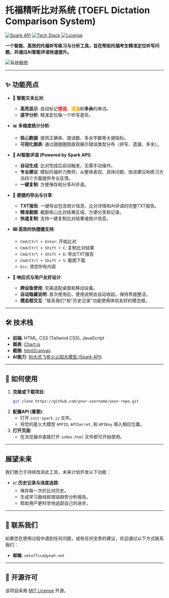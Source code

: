 # 托福精听比对系统 (TOEFL Dictation Comparison System)

[![Spark API](https://img.shields.io/badge/Powered%20by-Spark%20AI-blueviolet)](https://www.xfyun.cn/spark)
[![Tech Stack](https://img.shields.io/badge/Tech-HTML%2FCSS%2FJS-orange)](https://developer.mozilla.org/)
[![License](https://img.shields.io/badge/License-MIT-green)](./LICENSE)

**一个智能、高效的托福听写练习与分析工具，旨在帮助托福考生精准定位听写问题，并通过AI智能评语快速提升。**

![系统截图](https://raw.githubusercontent.com/your-username/your-repo/main/screenshot.png)  <!-- 请替换为您的截图链接 -->

---

## ✨ 功能亮点

- **📝 智能文本比对**:
  - **高亮显示**: 自动标记<span style="color:red;">**错误**</span>、<span style="color:orange;">**遗漏**</span>和<span style="text-decoration:line-through;">**多余**</span>的单词。
  - **逐字分析**: 精准定位每一个听写差异。

- **📊 多维度统计分析**:
  - **核心数据**: 提供正确率、错误数、多余字数等关键指标。
  - **可视化图表**: 通过甜甜圈图直观展示错误类型分布（拼写、遗漏、多余）。

- **🤖 AI智能评语 (Powered by Spark API)**:
  - **自动生成**: 比对完成后自动触发，无需手动操作。
  - **专业建议**: 模拟托福听力教师，从整体表现、具体问题、改进建议和练习方法四个方面提供专业反馈。
  - **一键复制**: 方便保存和分享AI评语。

- **🚀 便捷的导出与分享**:
  - **TXT报告**: 一键导出包含统计信息、比对详情和AI评语的完整TXT报告。
  - **精准截图**: 截取核心比对结果区域，方便分享和记录。
  - **快速复制**: 支持一键复制比对结果或统计信息。

- **⌨️ 高效的快捷键支持**:
  - `Cmd/Ctrl + Enter`: 开始比对
  - `Cmd/Ctrl + Shift + C`: 复制比对结果
  - `Cmd/Ctrl + Shift + E`: 导出TXT报告
  - `Cmd/Ctrl + Shift + S`: 截图下载
  - `Esc`: 清空所有内容

- **📱 响应式与用户友好设计**:
  - **跨设备使用**: 完美适配桌面和移动设备。
  - **自动隐藏说明**: 首次使用后，使用说明会自动收起，保持界面整洁。
  - **模态框交互**: "联系我们"和"历史记录"功能使用体验友好的模态框。

---

## 🛠️ 技术栈

- **前端**: HTML, CSS (Tailwind CSS), JavaScript
- **图表**: [Chart.js](https://www.chartjs.org/)
- **截图**: [html2canvas](https://html2canvas.hertzen.com/)
- **AI能力**: [科大讯飞星火认知大模型 (Spark API)](https://www.xfyun.cn/spark)

---

## 🚀 如何使用

1.  **克隆或下载项目**:
    ```bash
    git clone https://github.com/your-username/your-repo.git
    ```
2.  **配置API (重要)**:
    - 打开 `init-spark.js` 文件。
    - 将您的星火大模型 `APPID`, `APISecret`, 和 `APIKey` 填入相应位置。
3.  **打开页面**:
    - 在浏览器中直接打开 `index.html` 文件即可开始使用。

---

## 展望未来

我们致力于持续改进此工具，未来计划开发以下功能：

- **📈 历史记录与进度追踪**:
  - 保存每一次的比对历史。
  - 生成学习曲线和错误趋势分析报告。
  - 帮助用户更科学地追踪自己的进步。

---

## 📧 联系我们

如果您在使用过程中遇到任何问题，或有任何宝贵的建议，欢迎通过以下方式联系我们：

- **邮箱**: `smtoffice@yeah.net`

---

## 📄 开源许可

该项目采用 [MIT License](./LICENSE) 开源。